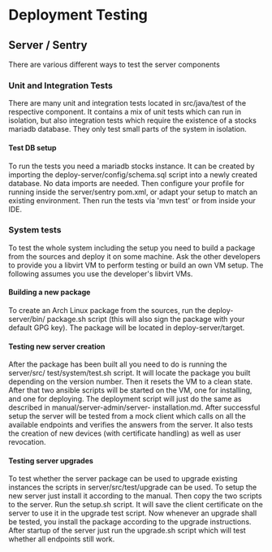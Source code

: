 # Deployment Testing

## Server / Sentry

There are various different ways to test the server components

### Unit and Integration Tests

There are many unit and integration tests located in src/java/test of the
respective component. It contains a mix of unit tests which can run in
isolation, but also integration tests which require the existence of a stocks
mariadb database. They only test small parts of the system in isolation.

#### Test DB setup

To run the tests you need a mariadb stocks instance. It can be created by
importing the deploy-server/config/schema.sql script into a newly created
database. No data imports are needed. Then configure your profile for running
inside the server/sentry pom.xml, or adapt your setup to match an existing
environment. Then run the tests via 'mvn test' or from inside your IDE.

### System tests

To test the whole system including the setup you need to build a package from
the sources and deploy it on some machine. Ask the other developers to provide
you a libvirt VM to perform testing or build an own VM setup.
The following assumes you use the developer's libvirt VMs.

#### Building a new package

To create an Arch Linux package from the sources, run the deploy-server/bin/
package.sh script (this will also sign the package with your default GPG key).
The package will be located in deploy-server/target.

#### Testing new server creation

After the package has been built all you need to do is running the server/src/
test/system/test.sh script. It will locate the package you built depending on
the version number.
Then it resets the VM to a clean state. After that two ansible scripts will
be started on the VM, one for installing, and one for deploying. The deployment
script will just do the same as described in manual/server-admin/server-
installation.md.
After successful setup the server will be tested from a mock client which calls
on all the available endpoints and verifies the answers from the server. It
also tests the creation of new devices (with certificate handling) as well
as user revocation.

#### Testing server upgrades

To test whether the server package can be used to upgrade existing instances
the scripts in server/src/test/upgrade can be used. To setup the new server
just install it according to the manual. Then copy the two scripts to the
server. Run the setup.sh script. It will save the client certificate on the
server to use it in the upgrade test script.
Now whenever an upgrade shall be tested, you install the package according
to the upgrade instructions. After startup of the server just run the upgrade.sh
script which will test whether all endpoints still work.
